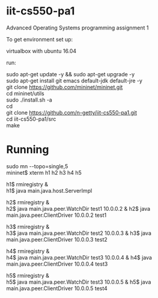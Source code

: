 # iit-cs550-pa1
Advanced Operating Systems programming assignment 1


To get environment set up:

virtualbox with ubuntu 16.04

run:

sudo apt-get update -y && sudo apt-get upgrade -y  
sudo apt-get install git emacs default-jdk default-jre -y  
git clone https://github.com/mininet/mininet.git  
cd mininet/utils  
sudo ./install.sh -a  
cd  
git clone https://github.com/n-getty/iit-cs550-pa1.git  
cd iit-cs550-pa1/src  
make  


# Running  
sudo mn --topo=single,5  
mininet$ xterm h1 h2 h3 h4 h5 

h1$ rmiregistry &  
h1$ java main.java.host.ServerImpl   

h2$ rmiregistry &   
h2$ java main.java.peer.WatchDir test1 10.0.0.2 &
h2$ java main.java.peer.ClientDriver 10.0.0.2 test1  

h3$ rmiregistry &  
h3$ java main.java.peer.WatchDir test2 10.0.0.3 &
h3$ java main.java.peer.ClientDriver 10.0.0.3 test2   

h4$ rmiregistry &   
h4$ java main.java.peer.WatchDir test3 10.0.0.4 &
h4$ java main.java.peer.ClientDriver 10.0.0.4 test3   

h5$ rmiregistry &   
h5$ java main.java.peer.WatchDir test3 10.0.0.5 &
h5$ java main.java.peer.ClientDriver 10.0.0.5 test4   

